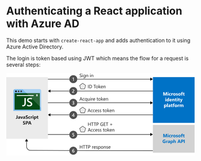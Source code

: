 # Authenticating a React application with Azure AD 

This demo starts with `create-react-app` and adds authentication to it using Azure Active Directory.

The login is token based using JWT which means the flow for a request is several steps:

![](javascriptspa-intro.svg)

